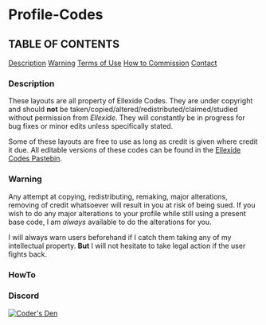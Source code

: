 # Profile-Codes
## TABLE OF CONTENTS
[Description](#description)
[Warning](#warning)
[Terms of Use](https://ellexide-codes.tumblr.com/disclaimer)
[How to Commission](#howto)
[Contact](#contact)

### Description

These layouts are all property of Ellexide Codes. They are under copyright and should **not** be taken/copied/altered/redistributed/claimed/studied without permission from *Ellexide*. They will constantly be in progress for bug fixes or minor edits unless specifically stated.

Some of these layouts are free to use as long as credit is given where credit it due. All editable versions of these codes can be found in the [Ellexide Codes Pastebin](https://pastebin.com/u/BappidyBoopidy).

### Warning

Any attempt at copying, redistributing, remaking, major alterations, removing of credit whatsoever will result in you at risk of being sued. If you wish to do any major alterations to your profile while still using a present base code, I am *always* available to do the alterations for you. 

I will always warn users beforehand if I catch them taking any of my intellectual property. **But** I will not hesitate to take legal action if the user fights back.

### HowTo



### Discord

[![Coder's Den](https://i.imgur.com/ZMbLuCN.png)](https://discord.gg/XNKbkw)

